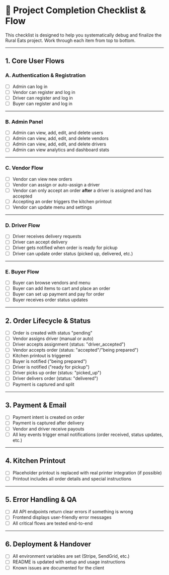 # 📝 Project Completion Checklist & Flow

This checklist is designed to help you systematically debug and finalize the Rural Eats project. Work through each item from top to bottom.

---

## **1. Core User Flows**

### **A. Authentication & Registration**
- [ ] Admin can log in
- [ ] Vendor can register and log in
- [ ] Driver can register and log in
- [ ] Buyer can register and log in

---

### **B. Admin Panel**
- [ ] Admin can view, add, edit, and delete users
- [ ] Admin can view, add, edit, and delete vendors
- [ ] Admin can view, add, edit, and delete drivers
- [ ] Admin can view analytics and dashboard stats

---

### **C. Vendor Flow**
- [ ] Vendor can view new orders
- [ ] Vendor can assign or auto-assign a driver
- [ ] Vendor can only accept an order **after** a driver is assigned and has accepted
- [ ] Accepting an order triggers the kitchen printout
- [ ] Vendor can update menu and settings

---

### **D. Driver Flow**
- [ ] Driver receives delivery requests
- [ ] Driver can accept delivery
- [ ] Driver gets notified when order is ready for pickup
- [ ] Driver can update order status (picked up, delivered, etc.)

---

### **E. Buyer Flow**
- [ ] Buyer can browse vendors and menu
- [ ] Buyer can add items to cart and place an order
- [ ] Buyer can set up payment and pay for order
- [ ] Buyer receives order status updates

---

## **2. Order Lifecycle & Status**

- [ ] Order is created with status "pending"
- [ ] Vendor assigns driver (manual or auto)
- [ ] Driver accepts assignment (status: "driver_accepted")
- [ ] Vendor accepts order (status: "accepted"/"being prepared")
- [ ] Kitchen printout is triggered
- [ ] Buyer is notified ("being prepared")
- [ ] Driver is notified ("ready for pickup")
- [ ] Driver picks up order (status: "picked_up")
- [ ] Driver delivers order (status: "delivered")
- [ ] Payment is captured and split

---

## **3. Payment & Email**

- [ ] Payment intent is created on order
- [ ] Payment is captured after delivery
- [ ] Vendor and driver receive payouts
- [ ] All key events trigger email notifications (order received, status updates, etc.)

---

## **4. Kitchen Printout**

- [ ] Placeholder printout is replaced with real printer integration (if possible)
- [ ] Printout includes all order details and special instructions

---

## **5. Error Handling & QA**

- [ ] All API endpoints return clear errors if something is wrong
- [ ] Frontend displays user-friendly error messages
- [ ] All critical flows are tested end-to-end

---

## **6. Deployment & Handover**

- [ ] All environment variables are set (Stripe, SendGrid, etc.)
- [ ] README is updated with setup and usage instructions
- [ ] Known issues are documented for the client 